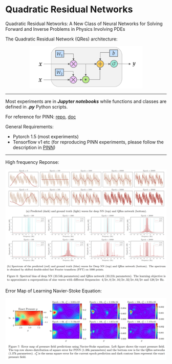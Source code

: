# Quadratic Residual Networks

Quadratic Residual Networks:  A New Class of Neural Networks for Solving Forward and Inverse Problems in Physics Involving PDEs

The Quadratic Residual Network (QRes) architecture: 
<p align="center"><img src="./doc/QRes.png" alt="alt text" width="70%" height="whatever"></p>

---------------------------

Most experiments are in ***Jupyter notebooks*** while functions and classes are defined in ***.py*** Python scripts.

For reference for PINN: [repo](https://github.com/maziarraissi/PINNs), [doc](https://maziarraissi.github.io/PINNs/)

General Requirements:
- Pytorch 1.5 (most experiments)
- Tensorflow v1 etc (for reproducing PINN experiments, please follow the description in [PINN](https://github.com/maziarraissi/PINNs))

---------------------------
High frequency Reponse:

![2](./doc/freq.PNG)

Error Map of Learning Navier-Stoke Equation:

![3](./doc/err.PNG)
